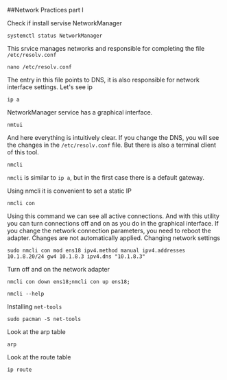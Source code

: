 ##Network Practices part I
		
Check if install servise  NetworkManager
	
```
systemctl status NetworkManager
```
	
This srvice manages networks and responsible for completing the file `/etc/resolv.conf`
	
```
nano /etc/resolv.conf
```
	
The entry in this file points to DNS, it is also responsible for network interface settings.
Let's see ip

```	
ip a
```
	
NetworkManager service has a graphical interface.
	
```
nmtui
```
	
And here everything is intuitively clear. If you change the DNS, you will see the changes in the `/etc/resolv.conf` file.
But there is also a terminal client of this tool.
	
```
nmcli
```
	
`nmcli` is similar to `ip a`, but in the first case there is a default gateway.
	
Using nmcli it is convenient to set a static IP
	
```
nmcli con
```

Using this command we can see all active connections. And with this utility you can turn connections off and on as you do in the graphical interface.
If you change the network connection parameters, you need to reboot the adapter. Changes are not automatically applied.
Changing network settings
	
```
sudo nmcli con mod ens18 ipv4.method manual ipv4.addresses 10.1.8.20/24 gw4 10.1.8.3 ipv4.dns "10.1.8.3"
```
	
Turn off and on the network adapter
	
```
nmcli con down ens18;nmcli con up ens18;
```
	
```	
nmcli --help
```
	
Installing `net-tools`
	
```
sudo pacman -S net-tools	
```
	
Look at the arp table
	
```
arp
```
	
Look at the route table
	
```
ip route
```